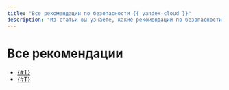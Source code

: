 ```yaml
---
title: "Все рекомендации по безопасности {{ yandex-cloud }}"
description: "Из статьи вы узнаете, какие рекомендации по безопасности применяются на платформе {{ yandex-cloud }}."
---
```


# Все рекомендации

* [{#T}](checklist.md)
* [{#T}](kubernetes.md)